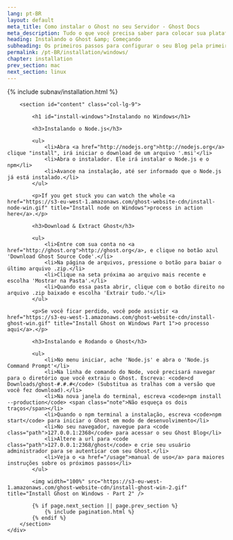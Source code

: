 ```yaml
---
lang: pt-BR
layout: default
meta_title: Como instalar o Ghost no seu Servidor - Ghost Docs
meta_description: Tudo o que você precisa saber para colocar sua plataforma Ghost funcionando no seu ambiente local, ou em um ambiente remoto.
heading: Instalando o Ghost &amp; Começando
subheading: Os primeiros passos para configurar o seu Blog pela primeira vez.
permalink: /pt-BR/installation/windows/
chapter: installation
prev_section: mac
next_section: linux
---
```


<div class="container">
    <div class="row">
        {% include subnav/installation.html %}

        <section id="content" class="col-lg-9">

            <h1 id="install-windows">Instalando no Windows</h1>

            <h3>Instalando o Node.js</h3>

            <ul>
                <li>Abra <a href="http://nodejs.org">http://nodejs.org</a> clique "install", irá iniciar o download de um arquivo '.msi'</li>
                <li>Abra o instalador. Ele irá instalar o Node.js e o npm</li>
                <li>Avance na instalação, até ser informado que o Node.js já está instalado.</li>
            </ul>

            <p>If you get stuck you can watch the whole <a href="https://s3-eu-west-1.amazonaws.com/ghost-website-cdn/install-node-win.gif" title="Install node on Windows">process in action here</a>.</p>

            <h3>Download & Extract Ghost</h3>

            <ul>
                <li>Entre com sua conta no <a href="http://ghost.org">http://ghost.org</a>, e clique no botão azul 'Download Ghost Source Code'.</li>
                <li>Na página de arquivos, pressione o botão para baiar o último arquivo .zip.</li>
                <li>Clique na seta próxima ao arquivo mais recente e escolha 'Mostrar na Pasta'.</li>
                <li>Quando essa pasta abrir, clique com o botão direito no arquivo .zip baixado e escolha 'Extrair tudo.'</li>
            </ul>

            <p>Se você ficar perdido, você pode assistir <a href="https://s3-eu-west-1.amazonaws.com/ghost-website-cdn/install-ghost-win.gif" title="Install Ghost on Windows Part 1">o processo aqui</a>.</p>

            <h3>Instalando e Rodando o Ghost</h3>

            <ul>
                <li>No menu iniciar, ache 'Node.js' e abra o 'Node.js Command Prompt'</li>
                <li>Na linha de comando do Node, você precisará navegar para o diretório que você extraiu o Ghost. Escreva: <code>cd Downloads/ghost-#.#.#</code> (Substitua as tralhas com a versão que você fez download).</li>
                <li>Na nova janela do terminal, escreva <code>npm install --production</code> <span class="note">Não esqueça os dois traços</span></li>
                <li>Quando o npm terminal a instalação, escreva <code>npm start</code> para iniciar o Ghost em modo de desenvolvimento</li>
                <li>No seu navegador, navegue para <code class="path">127.0.0.1:2368</code> para acessar o seu Ghost Blog</li>
                <li>Altere a url para <code class="path">127.0.0.1:2368/ghost</code> e crie seu usuário administrador para se autenticar com seu Ghost.</li>
                <li>Veja o <a href="/usage">manual de uso</a> para maiores instruções sobre os próximos passos</li>
            </ul>

            <img width="100%" src="https://s3-eu-west-1.amazonaws.com/ghost-website-cdn/install-ghost-win-2.gif" title="Install Ghost on Windows - Part 2" />

            {% if page.next_section || page.prev_section %}
                {% include pagination.html %}
            {% endif %}
        </section>
    </div>
</div>